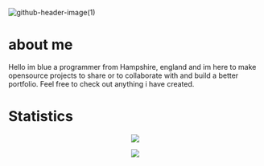 ![github-header-image(1)](https://github.com/bluethefoxofficial/bluethefoxofficial/assets/47904806/c61de70d-8097-4a9d-8237-f8c192dfac4c)


# about me
Hello im blue a programmer from Hampshire, england and im here to make opensource projects to share or to collaborate with and build a better portfolio.
Feel free to check out anything i have created.


# Statistics 
<p align="center">

<img align="center" src="https://github-readme-stats.vercel.app/api?username=bluethefoxofficial&show_icons=true&theme=tokyonight" />

<div></div>
<p align="center">
<img align="center" src="https://github-readme-stats.vercel.app/api/top-langs/?username=bluethefoxofficial&langs_count=10&theme=tokyonight" />
</p>
</p>
<br clear="center"/>

